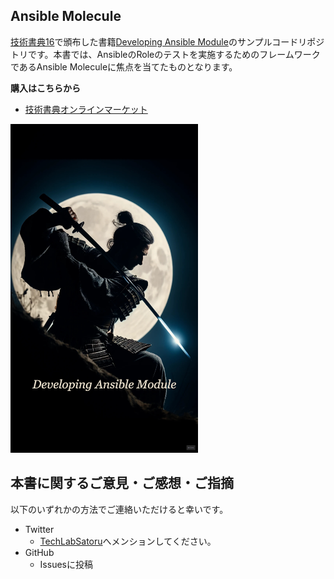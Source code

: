 ## Ansible Molecule

[技術書典16](https://techbookfest.org/event/tbf16)で頒布した書籍[Developing Ansible Module]()のサンプルコードリポジトリです。本書では、AnsibleのRoleのテストを実施するためのフレームワークであるAnsible Moleculeに焦点を当てたものとなります。

**購入はこちらから**

- [技術書典オンラインマーケット](https://techbookfest.org/product/v1zfjqEEQ5VCU5RjExiLZ5)

<img src="images/cover.png" alt="表紙" width=300>


## 本書に関するご意見・ご感想・ご指摘

以下のいずれかの方法でご連絡いただけると幸いです。

- Twitter
  - [TechLabSatoru](https://twitter.com/TechLabSatoru)へメンションしてください。
- GitHub
  - Issuesに投稿
